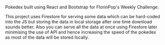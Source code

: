 Pokedex built using React and Bootstrap for FlorinPop's Weekly Challenge. 

This project uses Firestore for serving some data which can be hard-coded into the JS but storing the data in local storage after one time download sounds better.
Also you can serve all the data at once using Firestore later minimising the use of API and hence increasing the speed of the pokedex as most of the data will be stored locally.